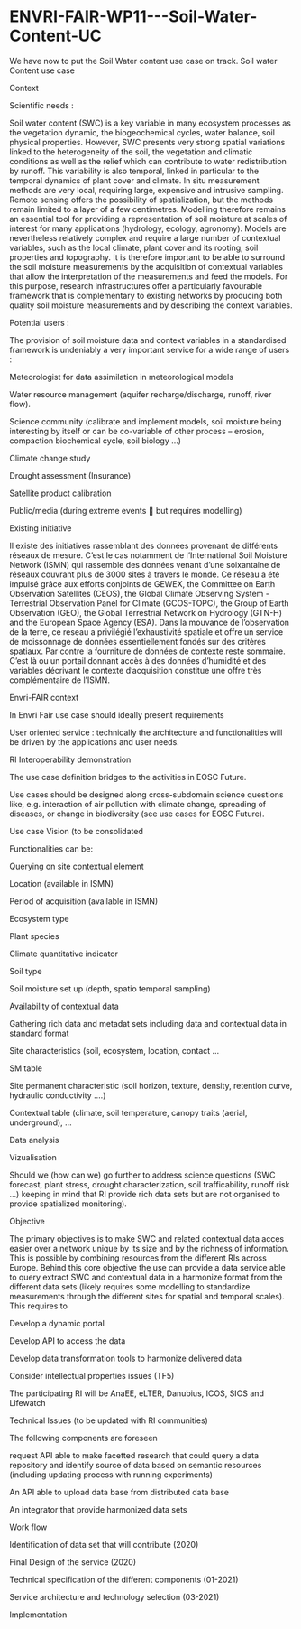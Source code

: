 # ENVRI-FAIR-WP11---Soil-Water-Content-UC
We have now to put the Soil Water content use case on track.
Soil water Content use case 

Context 

Scientific needs : 

Soil water content (SWC) is a key variable in many ecosystem processes as the vegetation dynamic, the biogeochemical cycles, water balance, soil physical properties. However, SWC presents very strong spatial variations linked to the heterogeneity of the soil, the vegetation and climatic conditions as well as the relief which can contribute to water redistribution by runoff. This variability is also temporal, linked in particular to the temporal dynamics of plant cover and climate. In situ measurement methods are very local, requiring large, expensive and intrusive sampling. Remote sensing offers the possibility of spatialization, but the methods remain limited to a layer of a few centimetres. Modelling therefore remains an essential tool for providing a representation of soil moisture at scales of interest for many applications (hydrology, ecology, agronomy). Models are nevertheless relatively complex and require a large number of contextual variables, such as the local climate, plant cover and its rooting, soil properties and topography. It is therefore important to be able to surround the soil moisture measurements by the acquisition of contextual variables that allow the interpretation of the measurements and feed the models. For this purpose, research infrastructures offer a particularly favourable framework that is complementary to existing networks by producing both quality soil moisture measurements and by describing the context variables. 

Potential users : 

The provision of soil moisture data and context variables in a standardised framework is undeniably a very important service for a wide range of users :  

Meteorologist  for data assimilation in meteorological models 

Water resource management (aquifer recharge/discharge, runoff, river flow). 

Science community (calibrate and implement models, soil moisture being interesting by itself or can be co-variable of other process – erosion, compaction biochemical cycle, soil biology …) 

Climate change study 

Drought assessment (Insurance) 

Satellite product calibration 

Public/media (during extreme events  but requires modelling) 

Existing initiative 

Il existe des initiatives rassemblant des données provenant de différents réseaux de mesure. C’est le cas notamment de l’International Soil Moisture Network (ISMN) qui rassemble des données venant d’une soixantaine de réseaux couvrant plus de 3000 sites à travers le monde. Ce réseau a été impulsé grâce aux efforts conjoints de GEWEX, the Committee on Earth Observation Satellites (CEOS), the Global Climate Observing System - Terrestrial Observation Panel for Climate (GCOS-TOPC), the Group of Earth Observation (GEO), the Global Terrestrial Network on Hydrology (GTN-H) and the European Space Agency (ESA). Dans la mouvance de l’observation de la terre, ce reseau a privilégié l’exhaustivité spatiale et offre un service de moissonnage de données essentiellement fondés sur des critères spatiaux. Par contre la fourniture de données de contexte reste sommaire. C’est là ou un portail donnant accès à des données d’humidité et des variables décrivant le contexte d’acquisition constitue une offre très complémentaire de l’ISMN. 

Envri-FAIR context 

In Envri Fair use case should ideally present requirements 

User oriented service : technically the architecture and functionalities will be driven by the applications and user needs. 

RI Interoperability demonstration  

The use case definition bridges to the activities in EOSC Future. 

Use cases should be designed along cross-subdomain science questions like, e.g. interaction of air pollution with climate change, spreading of diseases, or change in biodiversity (see use cases for EOSC Future). 

Use case Vision (to be consolidated 

Functionalities can be: 

Querying on site contextual element 

Location (available in ISMN) 

Period of acquisition (available in ISMN) 

Ecosystem type 

Plant species  

Climate quantitative indicator 

Soil type 

Soil moisture set up (depth, spatio temporal sampling) 

Availability of contextual data 

Gathering rich data and metadat sets including data and contextual data in standard format 

Site characteristics (soil, ecosystem, location, contact … 

SM table 

Site permanent characteristic (soil horizon, texture, density, retention curve, hydraulic conductivity ….) 

Contextual table (climate, soil temperature, canopy traits (aerial, underground), … 

Data analysis  

Vizualisation  

Should we (how can we) go further to address science questions (SWC forecast, plant stress, drought characterization, soil trafficability, runoff risk …) keeping in mind that RI provide rich data sets but are not organised to provide spatialized monitoring). 

Objective 

The primary objectives is to make SWC and related contextual data acces easier over a network unique by its size and by the richness of information. This is possible by combining resources from the different RIs across Europe. Behind this core objective the use can provide  a data service able to query extract SWC and contextual data in a harmonize format from the different data sets (likely requires some modelling to standardize measurements through the different sites for spatial and temporal scales). This requires to 

Develop a dynamic portal 

Develop API to access the data 

Develop data transformation tools to harmonize delivered data 

Consider intellectual properties issues (TF5) 

The participating RI will be AnaEE, eLTER, Danubius, ICOS, SIOS and Lifewatch 

Technical Issues (to be updated with RI communities) 

The following components are foreseen 

request API able to make facetted research that could query a data repository and identify source of data based on semantic resources (including updating process with running experiments) 

 

An API able to upload data base from distributed data base 

An integrator that provide harmonized data sets 

 

Work flow 

Identification of data set that will contribute (2020) 

Final Design of the service (2020) 

Technical specification of the different components (01-2021) 

Service architecture and technology selection (03-2021) 

Implementation  
